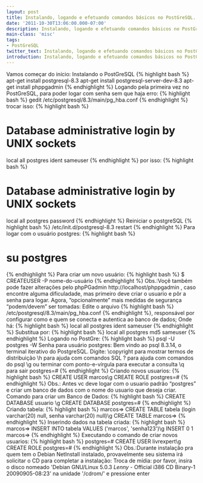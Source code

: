```yaml
---
layout: post
title: Instalando, logando e efetuando comandos básicos no PostGreSQL.
date: '2011-10-30T13:06:00.000-07:00'
description: Instalando, logando e efetuando comandos básicos no PostGreSQL.
main-class: 'misc'
tags:
- PostGreSQL
twitter_text: Instalando, logando e efetuando comandos básicos no PostGreSQL.
introduction: Instalando, logando e efetuando comandos básicos no PostGreSQL.
---
```

Vamos começar do início:
Instalando o PostGreSQL
{% highlight bash %}
apt-get install postgresql-8.3
apt-get install postgresql-server-dev-8.3
apt-get install phppgadmin
{% endhighlight %}
Logando pela primeira vez no PostGreSQL,
para poder logar com senha sem que haja erro:
{% highlight bash %}
gedit /etc/postgresql/8.3/main/pg_hba.conf
{% endhighlight %}
trocar isso:
{% highlight bash %}
# Database administrative login by UNIX sockets
local   all         postgres                          ident sameuser
{% endhighlight %}
por isso:
{% highlight bash %}
# Database administrative login by UNIX sockets
local   all         postgres                          password
{% endhighlight %}
Reiniciar o postgreSQL
{% highlight bash %}
/etc/init.d/postgresql-8.3 restart
{% endhighlight %}
Para logar com o usuário postgres:
{% highlight bash %}
# su postgres
{% endhighlight %}
Para criar um novo usuário:
{% highlight bash %}
$ CREATEUSER -P nome-do-usuário
{% endhighlight %}
Obs.:Voçê também pode fazer alterações pelo phpPGadmin
http://localhost/phppgadmin , caso encontre alguma dificuladade, mas primeiro deve criar o usuario e pôr a senha para logar.
Agora, “opcionalmente” mais medidas de segurança “podem/devem” ser tomadas:
Edite o arquivo {% highlight bash %}
/etc/postgresql/8.3/main/pg_hba.conf
{% endhighlight %}, responsável por configurar como e quem se conecta e autentica ao banco de dados;
Onde há:
{% highlight bash %}
local all postgres ident sameuser
{% endhighlight %}
Substitua por:
{% highlight bash %}
local all postgres md5 sameuser
{% endhighlight %}
Logando no PostGre:
{% highlight bash %}
psql -U postgres -W
Senha para usuário postgres:
Bem vindo ao psql 8.3.14, o terminal iterativo do PostgreSQL.
Digite:  \copyright para mostrar termos de distribuição
\h para ajuda com comandos SQL
\? para ajuda com comandos do psql
\g ou terminar com ponto-e-vírgula para executar a consulta
\q para sair
postgres=#
{% endhighlight %}
Criando novos usuarios:
{% highlight bash %}
CREATE USER marcos\g
CREATE ROLE
postgres=#
{% endhighlight %}
Obs.: Antes vc deve logar com o usuario padrão “postgres” e criar um banco de dados com o nome do usuario que deseja criar.
Comando para criar um Banco de Dados:
{% highlight bash %}
CREATE DATABASE usuario \g
CREATE DATABASE
postgres=#
{% endhighlight %}
Criando tabela:
{% highlight bash %}
marcos=> CREATE TABLE tabela (login varchar(20) null, senha varchar(20) null)\g
CREATE TABLE
marcos=>
{% endhighlight %}
Inserindo dados na tabela criada:
{% highlight bash %}
marcos=> INSERT INTO tabela VALUES ('marcos', 'senha123')\g
INSERT 0 1
marcos=>
{% endhighlight %}
Executando o comando de criar novos usuarios:
{% highlight bash %}
postgres=# CREATE USER livrexpert\g
CREATE ROLE
postgres=#
{% endhighlight %}
Obs.:Durante instalação pra quem tem o Debian NetInstall instalado, provavelmente seu sistema irá solicitar o CD para completar a instalação:
Troca de mídia: por favor, insira o disco nomeado
'Debian GNU/Linux 5.0.3 _Lenny_ - Official i386 CD Binary-1 20090905-08:23'
na unidade '/cdrom/' e pressione enter
